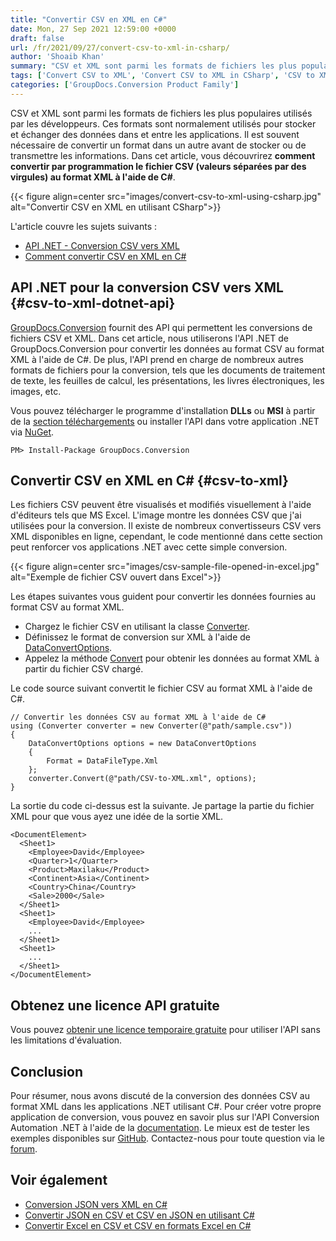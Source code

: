 ```yaml
---
title: "Convertir CSV en XML en C#"
date: Mon, 27 Sep 2021 12:59:00 +0000
draft: false
url: /fr/2021/09/27/convert-csv-to-xml-in-csharp/
author: 'Shoaib Khan'
summary: "CSV et XML sont parmi les formats de fichiers les plus populaires utilisés par les développeurs. Ces formats sont normalement utilisés pour stocker et échanger des données dans et entre les applications. Il est souvent nécessaire de convertir un format dans un autre avant de stocker ou de transmettre les informations. Dans cet article, vous découvrirez **comment convertir par programmation le fichier CSV (valeurs séparées par des virgules) au format XML à l'aide de C#**."
tags: ['Convert CSV to XML', 'Convert CSV to XML in CSharp', 'CSV to XML', 'CSV to XML in CSharp']
categories: ['GroupDocs.Conversion Product Family']
---
```


CSV et XML sont parmi les formats de fichiers les plus populaires utilisés par les développeurs. Ces formats sont normalement utilisés pour stocker et échanger des données dans et entre les applications. Il est souvent nécessaire de convertir un format dans un autre avant de stocker ou de transmettre les informations. Dans cet article, vous découvrirez **comment convertir par programmation le fichier CSV (valeurs séparées par des virgules) au format XML à l'aide de C#**.



{{< figure align=center src="images/convert-csv-to-xml-using-csharp.jpg" alt="Convertir CSV en XML en utilisant CSharp">}}


L'article couvre les sujets suivants :

* [API .NET - Conversion CSV vers XML][1]
* [Comment convertir CSV en XML en C#][2]

## API .NET pour la conversion CSV vers XML {#csv-to-xml-dotnet-api}

[GroupDocs.Conversion][3] fournit des API qui permettent les conversions de fichiers CSV et XML. Dans cet article, nous utiliserons l'API .NET de GroupDocs.Conversion pour convertir les données au format CSV au format XML à l'aide de C#. De plus, l'API prend en charge de nombreux autres formats de fichiers pour la conversion, tels que les documents de traitement de texte, les feuilles de calcul, les présentations, les livres électroniques, les images, etc.

Vous pouvez télécharger le programme d'installation **DLLs** ou **MSI** à partir de la [section téléchargements][4] ou installer l'API dans votre application .NET via [NuGet][5].

```
PM> Install-Package GroupDocs.Conversion
```

## Convertir CSV en XML en C# {#csv-to-xml}

Les fichiers CSV peuvent être visualisés et modifiés visuellement à l'aide d'éditeurs tels que MS Excel. L'image montre les données CSV que j'ai utilisées pour la conversion. Il existe de nombreux convertisseurs CSV vers XML disponibles en ligne, cependant, le code mentionné dans cette section peut renforcer vos applications .NET avec cette simple conversion.



{{< figure align=center src="images/csv-sample-file-opened-in-excel.jpg" alt="Exemple de fichier CSV ouvert dans Excel">}}


Les étapes suivantes vous guident pour convertir les données fournies au format CSV au format XML.

* Chargez le fichier CSV en utilisant la classe [Converter][6].
* Définissez le format de conversion sur XML à l'aide de [DataConvertOptions][7].
* Appelez la méthode [Convert][8] pour obtenir les données au format XML à partir du fichier CSV chargé.

Le code source suivant convertit le fichier CSV au format XML à l'aide de C#.

```
// Convertir les données CSV au format XML à l'aide de C#
using (Converter converter = new Converter(@"path/sample.csv"))
{
    DataConvertOptions options = new DataConvertOptions
    {
        Format = DataFileType.Xml
    };
    converter.Convert(@"path/CSV-to-XML.xml", options);
}
```

La sortie du code ci-dessus est la suivante. Je partage la partie du fichier XML pour que vous ayez une idée de la sortie XML.

```
<DocumentElement>
  <Sheet1>
    <Employee>David</Employee>
    <Quarter>1</Quarter>
    <Product>Maxilaku</Product>
    <Continent>Asia</Continent>
    <Country>China</Country>
    <Sale>2000</Sale>
  </Sheet1>
  <Sheet1>
    <Employee>David</Employee>
    ...
  </Sheet1>
  <Sheet1>
    ...
  </Sheet1>
</DocumentElement>
```

## Obtenez une licence API gratuite

Vous pouvez [obtenir une licence temporaire gratuite][9] pour utiliser l'API sans les limitations d'évaluation.

## Conclusion

Pour résumer, nous avons discuté de la conversion des données CSV au format XML dans les applications .NET utilisant C#. Pour créer votre propre application de conversion, vous pouvez en savoir plus sur l'API Conversion Automation .NET à l'aide de la [documentation][10]. Le mieux est de tester les exemples disponibles sur [GitHub][11]. Contactez-nous pour toute question via le [forum][12].

## Voir également

* [Conversion JSON vers XML en C#][13]
* [Convertir JSON en CSV et CSV en JSON en utilisant C#][14]
* [Convertir Excel en CSV et CSV en formats Excel en C#][15]







[1]: #csv-to-xml-dotnet-api
[2]: #csv-to-xml
[3]: https://products.groupdocs.com/conversion/
[4]: https://downloads.groupdocs.com/conversion
[5]: https://www.nuget.org/packages/groupdocs.conversion
[6]: https://apireference.groupdocs.com/conversion/net/groupdocs.conversion/converter
[7]: https://apireference.groupdocs.com/conversion/net/groupdocs.conversion.options.convert/dataconvertoptions
[8]: https://apireference.groupdocs.com/conversion/net/groupdocs.conversion/converter/methods/convert/index
[9]: https://purchase.groupdocs.com/temporary-license
[10]: https://docs.groupdocs.com/conversion/net/
[11]: https://github.com/groupdocs-conversion
[12]: https://forum.groupdocs.com/
[13]: https://blog.groupdocs.com/2021/09/11/convert-json-to-xml-in-csharp/
[14]: https://blog.groupdocs.com/2021/06/18/convert-json-and-csv-in-csharp/
[15]: https://blog.groupdocs.com/2021/08/18/convert-excel-xls-xlsx-and-csv-in-csharp/


